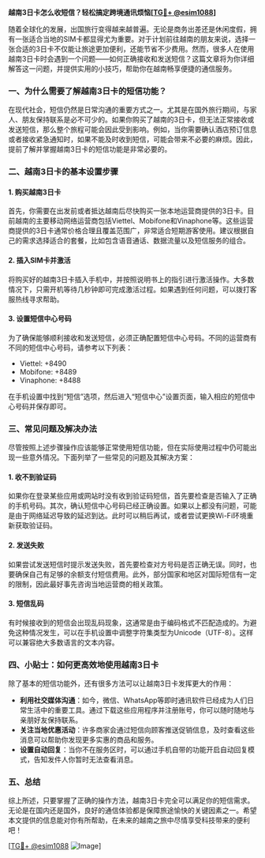 **越南3日卡怎么收短信？轻松搞定跨境通讯烦恼[[TG💪+ @esim1088](https://t.me/s/esim1088)]**

随着全球化的发展，出国旅行变得越来越普遍。无论是商务出差还是休闲度假，拥有一张适合当地的SIM卡都显得尤为重要。对于计划前往越南的朋友来说，选择一张合适的3日卡不仅能让旅途更加便利，还能节省不少费用。然而，很多人在使用越南3日卡时会遇到一个问题——如何正确接收和发送短信？这篇文章将为你详细解答这一问题，并提供实用的小技巧，帮助你在越南畅享便捷的通信服务。

### 一、为什么需要了解越南3日卡的短信功能？

在现代社会，短信仍然是日常沟通的重要方式之一。尤其是在国外旅行期间，与家人、朋友保持联系是必不可少的。如果你购买了越南的3日卡，但无法正常接收或发送短信，那么整个旅程可能会因此受到影响。例如，当你需要确认酒店预订信息或者接收紧急通知时，如果不能及时收到短信，可能会带来不必要的麻烦。因此，提前了解并掌握越南3日卡的短信功能是非常必要的。

### 二、越南3日卡的基本设置步骤

#### 1. 购买越南3日卡
首先，你需要在出发前或者抵达越南后尽快购买一张本地运营商提供的3日卡。目前越南的主要移动网络运营商包括Viettel、Mobifone和Vinaphone等。这些运营商提供的3日卡通常价格合理且覆盖范围广，非常适合短期游客使用。建议根据自己的需求选择适合的套餐，比如包含语音通话、数据流量以及短信服务的组合。

#### 2. 插入SIM卡并激活
将购买好的越南3日卡插入手机中，并按照说明书上的指引进行激活操作。大多数情况下，只需开机等待几秒钟即可完成激活过程。如果遇到任何问题，可以拨打客服热线寻求帮助。

#### 3. 设置短信中心号码
为了确保能够顺利接收和发送短信，必须正确配置短信中心号码。不同的运营商有不同的短信中心号码，请参考以下列表：

- Viettel: +8490
- Mobifone: +8489
- Vinaphone: +8488

在手机设置中找到“短信”选项，然后进入“短信中心”设置页面，输入相应的短信中心号码并保存即可。

### 三、常见问题及解决办法

尽管按照上述步骤操作应该能够正常使用短信功能，但在实际使用过程中仍可能出现一些意外情况。下面列举了一些常见的问题及其解决方案：

#### 1. 收不到验证码
如果你在登录某些应用或网站时没有收到验证码短信，首先要检查是否输入了正确的手机号码。其次，确认短信中心号码已经正确设置。如果以上都没有问题，可能是由于网络延迟导致的延迟到达。此时可以稍后再试，或者尝试更换Wi-Fi环境重新获取验证码。

#### 2. 发送失败
如果尝试发送短信时提示发送失败，首先要检查对方号码是否正确无误。同时，也要确保自己有足够的余额支付短信费用。此外，部分国家和地区对国际短信有一定的限制，因此最好事先咨询当地运营商的相关政策。

#### 3. 短信乱码
有时候接收到的短信会出现乱码现象，这通常是由于编码格式不匹配造成的。为避免这种情况发生，可以在手机设置中调整字符集类型为Unicode（UTF-8）。这样可以兼容绝大多数语言的文本内容。

### 四、小贴士：如何更高效地使用越南3日卡

除了基本的短信功能外，还有很多方法可以让越南3日卡发挥更大的作用：

- **利用社交媒体沟通**：如今，微信、WhatsApp等即时通讯软件已经成为人们日常生活中的重要工具。通过下载这些应用程序并注册账号，你可以随时随地与亲朋好友保持联系。
- **关注当地优惠活动**：许多商家会通过短信向顾客推送促销信息，及时查看这些消息可以帮助你发现更多实惠的商品和服务。
- **设置自动回复**：当你不在服务区时，可以通过手机自带的功能开启自动回复模式，告知发件人你暂时无法查看消息。

### 五、总结

综上所述，只要掌握了正确的操作方法，越南3日卡完全可以满足你的短信需求。无论是在国内还是国外，良好的通信体验都是保障旅途愉快的关键因素之一。希望本文提供的信息能对你有所帮助，在未来的越南之旅中尽情享受科技带来的便利吧！

[[TG💪+ @esim1088](https://t.me/s/esim1088) ![Image](https://i.postimg.cc/4NQfJmqS/Snipaste-2025-05-13-00-14-12.png)]